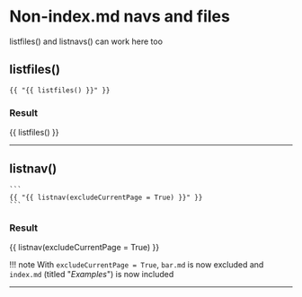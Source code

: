 # Non-index.md navs and files

listfiles() and listnavs() can work here too

## listfiles()

```
{{ "{{ listfiles() }}" }}
```

### Result

{{ listfiles() }}

---

## listnav()

    ```
    {{ "{{ listnav(excludeCurrentPage = True) }}" }}
    ```

### Result

{{ listnav(excludeCurrentPage = True) }}

!!! note
    With `excludeCurrentPage = True`, `bar.md` is now excluded and `index.md` (titled "*Examples*") is now included

---